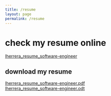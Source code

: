 ```yaml
---
title: /resume
layout: page
permalink: /resume
---
```


# check my resume online

<a href="https://github.com/lh1008/cv/blob/master/lherrera_resume_2025.pdf" target="_blank">lherrera_resume_software-engineer</a>

## download my resume

<a href="https://raw.githubusercontent.com/lh1008/cv/master/lherrera_resume_2025.pdf" target="_blank">lherrera_resume_software-engineer.pdf</a>
<br><a href="https://raw.githubusercontent.com/lh1008/cv/master/lherrera_resume_2025.odt" target="_blank">lherrera_resume_software-engineer.odt</a>

